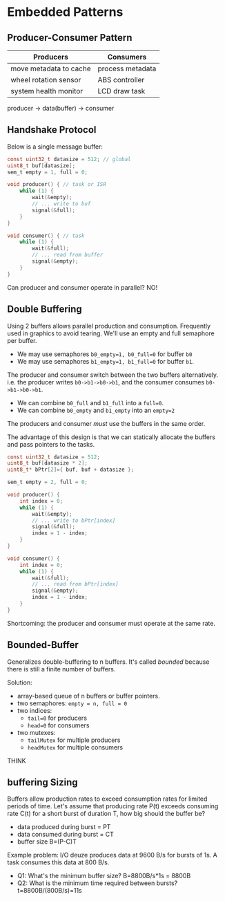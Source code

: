# Embedded Patterns

## Producer-Consumer Pattern

| **Producers**          | **Consumers**    |
| ---------------------- | ---------------- |
| move metadata to cache | process metadata |
| wheel rotation sensor  | ABS controller   |
| system health monitor  | LCD draw task    |

producer -> data(buffer) -> consumer

## Handshake Protocol

Below is a single message buffer:

```c
const uint32_t datasize = 512; // global
uint8_t buf[datasize];
sem_t empty = 1, full = 0;

void producer() { // task or ISR
    while (1) {
        wait(&empty);
        // ... write to buf
        signal(&full);
    }
}

void consumer() { // task
    while (1) {
        wait(&full);
        // ... read from buffer
        signal(&empty);
    }
}
```

Can producer and consumer operate in parallel? NO!

## Double Buffering

Using 2 buffers allows parallel production and consumption.
Frequently used in graphics to avoid tearing.
We'll use an empty and full semaphore per buffer.

- We may use semaphores `b0_empty=1, b0_full=0` for buffer `b0`
- We may use semaphores `b1_empty=1, b1_full=0` for buffer `b1`.

The producer and consumer switch between the two buffers alternatively. i.e. the producer writes `b0->b1->b0->b1`, and the consumer consumes `b0->b1->b0->b1`.

- We can combine `b0_full` and `b1_full` into a `full=0`.
- We can combine `b0_empty` and `b1_empty` into an `empty=2`

The producers and consumer _must_ use the buffers in the same order.

The advantage of this design is that we can statically allocate the buffers and pass pointers to the tasks.

```c
const uint32_t datasize = 512;
uint8_t buf[datasize * 2];
uint8_t* bPtr[2]={ buf, buf + datasize };

sem_t empty = 2, full = 0;

void producer() {
    int index = 0;
    while (1) {
        wait(&empty);
        // ... write to bPtr[index]
        signal(&full);
        index = 1 - index;
    }
}

void consumer() {
    int index = 0;
    while (1) {
        wait(&full);
        // ... read from bPtr[index]
        signal(&empty);
        index = 1 - index;
    }
}
```

Shortcoming: the producer and consumer must operate at the same rate.

## Bounded-Buffer

Generalizes double-buffering to n buffers.
It's called _bounded_ because there is still a finite number of buffers.

Solution:

- array-based queue of n buffers or buffer pointers.
- two semaphores: `empty = n, full = 0`
- two indices:
  - `tail=0` for producers
  - `head=0` for consumers
- two mutexes:
    - `tailMutex` for multiple producers
    - `headMutex` for multiple consumers

THINK

## buffering Sizing

Buffers allow production rates to exceed consumption rates for limited periods of time.
Let's assume that producing rate P(t) exceeds consuming rate C(t) for a short burst of duration T, how big should the buffer be?

- data produced during burst = PT
- data consumed during burst = CT
- buffer size B=(P-C)T

Example problem: I/O deuze produces data at 9600 B/s for bursts of 1s.
A task consumes this data at 800 B/s.

- Q1: What's the minimum buffer size? B=8800B/s*1s = 8800B
- Q2: What is the minimum time required between bursts? t=8800B/(800B/s)=11s
